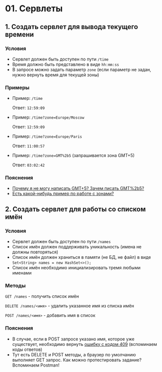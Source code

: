 # 01. Сервлеты

## 1. Создать сервлет для вывода текущего времени

### Условия

- Сервлет должен быть доступен по пути `/time`
- Время должно быть представлено в виде `hh:mm:ss`
- В запросе можно задать параметр `zone` (если параметр не задан, нужно вернуть время для текущей зоны)

### Примеры

- Пример: `/time`

  Ответ: `12:59:09`

- Пример: `/time?zone=Europe/Moscow`

  Ответ: `12:59:09`

- Пример: `/time?zone=Europe/Paris`

  Ответ: `11:00:57`

- Пример: `/time?zone=GMT%2b5` (запрашивается зона GMT+5)

  Ответ: `03:02:42`

### Пояснения

- [Почему я не могу написать GMT+5? Зачем писать GMT%2b5?](https://developers.google.com/maps/url-encoding?hl=ru#:~:text=%D0%92%20URL%20%D0%BD%D0%B5%D0%BB%D1%8C%D0%B7%D1%8F%20%D0%B8%D1%81%D0%BF%D0%BE%D0%BB%D1%8C%D0%B7%D0%BE%D0%B2%D0%B0%D1%82%D1%8C%20%D0%BD%D0%B5%D0%BA%D0%BE%D1%82%D0%BE%D1%80%D1%8B%D0%B5,%D1%81%D0%B8%D0%BC%D0%B2%D0%BE%D0%BB%D1%8B%20%D0%BD%D0%B5%20%D0%BA%D0%BE%D0%B4%D0%B8%D1%80%D1%83%D1%8E%D1%82%D1%81%D1%8F%2C%20%D0%B0%20%D0%B7%D0%B0%D0%BC%D0%B5%D0%BD%D1%8F%D1%8E%D1%82%D1%81%D1%8F.)
- [Есть какой-нибудь пример по работе с зонами?](https://www.baeldung.com/java-8-date-time-intro#zonedDateTime)

## 2. Создать сервлет для работы со списком имён

### Условия

- Сервлет должен быть доступен по пути `/names`
- Список имён должен поддерживать уникальность (имена не должны повторяться)
- Список имён должен храниться в памяти (не БД, не файл) в виде `Set<String> names = new HashSet<>();`
- Список имён необходимо инициализировать тремя любыми именами

### Методы

`GET /names` - получить список имён

`DELETE /names/<имя>` - удалить указанное имя из списка имён

`POST /names/<имя>` - добавить имя в список

### Пояснения

- В случае, если в POST запросе указано имя, которое уже существует, необходимо вернуть [ошибку с кодом 409](https://developer.mozilla.org/ru/docs/Web/HTTP/Status) (вспоминаем коды ответов)
- Тут есть DELETE и POST методы, а браузер по умолчанию выполняет GET запрос. Как можно протестировать задание? Вспоминаем Postman!
